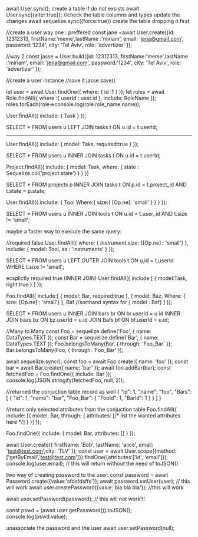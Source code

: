 await User.sync(); create a table if do not exsists
await User.sync({alter:true}); //check the table columns and types update the changes
await sequelize.sync({force:true}) create the table dropping it first

//create a user way one : preffered
const jane =await User.create({id: 12312313,
    firstName:'meme',lastName :'miriam',
    email: 'jena@gmail.com',
    password:'1234',
    city: 'Tel Aviv',
    role: 'advertizer'
});

//way 2
const jasse = User.build({id: 12312313,
        firstName:'meme',lastName :'miriam',
        email: 'jena@gmail.com',
        password:'1234',
        city: 'Tel Aviv',
        role: 'advertizer'
});

//create a user instance 
//save it
jasse.save()

let user = await User.findOne({
    where: {
        id :1
    }
});
let roles = await Role.findAll({
    where :{
        userId : user.id
    },
    include: RoleName
});        
roles.forEach(role=>console.log(role.role_name.name));
 

User.findAll({
    include: { Task }
});

SELECT * FROM users u LEFT JOIN tasks t ON
    u.id = t.userId;

--- 

User.findAll({
    include: {
        model: Taks,
        required:true
    }
});

SELECT * FROM users u INNER JOIN tasks t ON
    u.id = t.userId;


Project.findAll({
    include: {
        model: Task,
        where: {
            state : Sequelize.col('project.state')
        }
    }
})

SELECT * FROM projects p
    INNER JOIN tasks t ON p.id = t.project_id
    AND t.state = p.state;

User.findAll({
    include: {
        Tool
        Where:{
            size:{
                [Op.ne]: 'small'
            }
        }
    }
});

SELECT * FROM users u
    INNER JOIN tools t ON u.id = t.user_id 
    AND t.size != 'small'; 

maybe a faster way to execute the same query: 

//required false
User.findAll({
    where: {
        $Instrument.size$: {[Op.ne] : 'small'}
    },
    include: {
        model: Tool,
        as : 'Instruments'
    }
});

SELECT * FROM users u
    LEFT OUTER JOIN tools t ON
        u.id = t.userId 
    WHERE t.size != 'small';

ecsplictly required true (INNER JOIN)
User.findAll({
    include:[
        {
            model:Task,
            right:true
        }
    ]
});

Foo.findAll({
    include:[
        {
            model: Bar,
            required:true
        },
        {
            model: Baz,
            Where: { size: [Op.ne] : 'small'}
        },
        Baf //sorthand syntax for { model : Baf}
    ]
});

SELECT * FROM users u
    INNER JOIN bars br ON br.userId = u.id
    INNER JOIN bazs bz ON bz.userId = u.id
    JOIN Bafs bf ON bf.userId = u.id;


//Many to Many
const Foo = sequelize.define('Foo', { name: DataTypes.TEXT });
const Bar = sequelize.define('Bar', { name: DataTypes.TEXT });
Foo.belongsToMany(Bar, { through: 'Foo_Bar' });
Bar.belongsToMany(Foo, { through: 'Foo_Bar' });

await sequelize.sync();
const foo = await Foo.create({ name: 'foo' });
const bar = await Bar.create({ name: 'bar' });
await foo.addBar(bar);
const fetchedFoo = Foo.findOne({ include: Bar });
console.log(JSON.stringify(fetchedFoo, null, 2));


//returned the conjuction table record as well
{
  "id": 1,
  "name": "foo",
  "Bars": [
    {
      "id": 1,
      "name": "bar",
      "Foo_Bar": {
        "FooId": 1,
        "BarId": 1
      }
    }
  ]
}

//return only selected attributes from the conjuction table
Foo.findAll({
  include: [{
    model: Bar,
    through: {
      attributes: [/* list the wanted attributes here */]
    }
  }]
});


Foo.findOne({
  include: {
    model: Bar,
    attributes: []
  }
});


await User.create({
        firstName: 'Bob', lastName: 'alice', email: 'test@test.com',city: 'TLV'
});
const user = await User.scope({method:['getByEmail','test@test.com']}).findOne({attributes:['id', 'email']});
console.log(user.email); // this will return without the need of toJSON()

two way of creating password to the user:
const password = await Password.create({value:'sfdsfdsffs'});
await password.setUser(user); // this will work
await user.createPassword({value:'bla bla bla'}); //this will work

await user.setPassword(password); // this will not work!!!

const pswd = (await user.getPassword()).toJSON();
console.log(pswd.value);

unassociate the password and the user
await user.setPassword(null);





